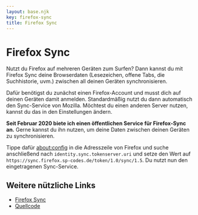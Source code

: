 ```yaml
---
layout: base.njk
key: firefox-sync
title: Firefox Sync
---
```

# Firefox Sync

Nutzt du Firefox auf mehreren Geräten zum Surfen? Dann kannst du mit Firefox Sync deine Browserdaten (Lesezeichen, offene Tabs, die Suchhistorie, uvm.) zwischen all deinen Geräten synchronisieren.

Dafür benötigst du zunächst einen Firefox-Account und musst dich auf deinen Geräten damit anmelden. Standardmäßig nutzt du dann automatisch den Sync-Service von Mozilla. Möchtest du einen anderen Server nutzen, kannst du das in den Einstellungen ändern.

__Seit Februar 2020 biete ich einen öffentlichen Service für Firefox-Sync an.__ Gerne kannst du ihn nutzen, um deine Daten zwischen deinen Geräten zu synchronisieren. 

Tippe dafür [about:config](about:config) in die Adresszeile von Firefox und suche anschließend nach `identity.sync.tokenserver.uri` und setze den Wert auf `https://sync.firefox.sp-codes.de/token/1.0/sync/1.5`. Du nutzt nun den eingetragenen Sync-Service.

## Weitere nützliche Links

* [Firefox Sync](https://www.mozilla.org/de/firefox/accounts/)
* [Quellcode](https://github.com/mozilla-services/syncserver)
